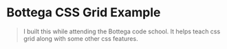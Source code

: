# Bottega CSS Grid Example

> I built this while attending the Bottega code school.  It helps teach css grid along with some other css features.